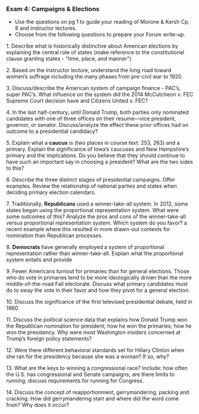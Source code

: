 ### Exam 4: Campaigns & Elections

+ Use the questions on pg 1 to guide your reading of Morone & Kersh Cp. 8 and instructor lectures.
+ Choose from the following questions to prepare your Forum write-up.

1\. Describe what is historically distinctive about American elections by explaining the central role of states (make reference to the constitutional clause granting states - "time, place, and manner")

2\. Based on the instructor lecture, understand the long road toward women’s suffrage including the many phases from pre-civil war to 1920.

3\. Discuss/describe the American system of campaign finance - PAC’s, super PAC’s. What influence on the system did the 2014 McCutcheon v. FEC Supreme Court decision have and Citizens United v. FEC?

4\. In the last half-century, until Donald Trump, both parties only nominated candidates with one of three offices on their resume—vice president, governor, or senator. Discuss/analyze the effect these prior offices had on outcome to a presidential candidacy?

5\. Explain what a **caucus** is (two places in course text: 253, 263) and a primary. Explain the significance of Iowa’s caucuses and New Hampshire’s primary and the implications. Do you believe that they should continue to have such an important say in choosing a president? What are the two sides to this?

6\. Describe the three distinct stages of presidential campaigns. Offer examples. Review the relationship of national parties and states when deciding primary election calendars.

7\. Traditionally, **Republicans** used a winner-take-all system. In 2012, some states began using the proportional representation system. What were some outcomes of this? Analyze the pros and cons of the winner-take-all versus proportional representation system. Which system do you favor? a recent example where this resulted in more drawn-out contests for nomination than Republican processes.

8\. **Democrats** have generally employed a system of proportional representation rather than winner-take-all. Explain what the proportional system entails and provide

9\. Fewer Americans turnout for primaries than for general elections. Those who do vote in primaries tend to be more ideologically driven than the more middle-of-the-road Fall electorate. Discuss what primary candidates must do to sway the vote in their favor and how they pivot for a general election.

10\. Discuss the significance of the first televised presidential debate, held in 1960.

11\. Discuss the political science data that explains how Donald Trump won the Republican nomination for president; how he won the primaries; how he won the presidency. Why were most Washington insiders concerned at Trump’s foreign policy statements?

12\. Were there different behavioral standards set for Hillary Clinton when she ran for the presidency because she was a woman? If so, why?

13\. What are the keys to winning a congressional race? Include: how often the U.S. has congressional and Senate campaigns; are there limits to running; discuss requirements for running for Congress.

14\. Discuss the concept of reapportionment, gerrymandering, packing and cracking. How did gerrymandering start and where did the word come from? Why does it occur?
